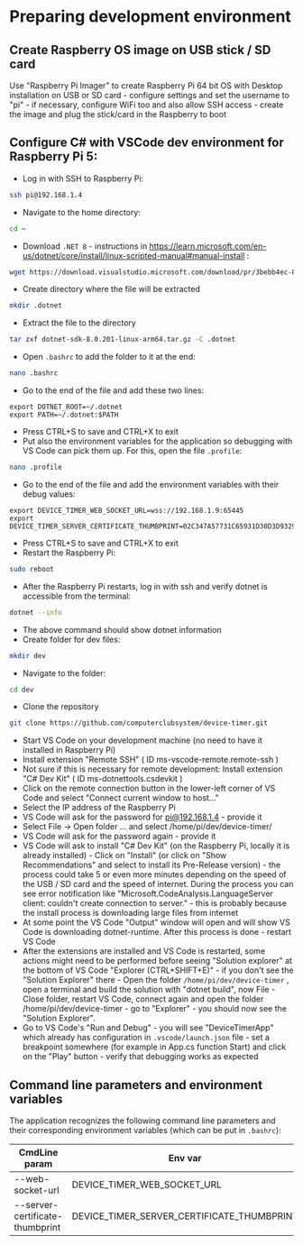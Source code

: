 # Preparing development environment

## Create Raspberry OS image on USB stick / SD card
Use "Raspberry Pi Imager" to create Raspberry Pi 64 bit OS with Desktop installation on USB or SD card - configure settings and set the username to "pi" - if necessary, configure WiFi too and also allow SSH access - create the image and plug the stick/card in the Raspberry to boot 

## Configure C# with VSCode dev environment for Raspberry Pi 5:
- Log in with SSH to Raspberry Pi:
```bash
ssh pi@192.168.1.4
```
- Navigate to the home directory:
```bash
cd ~
```
- Download `.NET 8` - instructions in https://learn.microsoft.com/en-us/dotnet/core/install/linux-scripted-manual#manual-install :
```bash
wget https://download.visualstudio.microsoft.com/download/pr/3bebb4ec-8bb7-4854-b0a2-064bf50805eb/38e6972473f83f11963245ffd940b396/dotnet-sdk-8.0.201-linux-arm64.tar.gz
```
- Create directory where the file will be extracted
```bash
mkdir .dotnet
```
- Extract the file to the directory
```bash
tar zxf dotnet-sdk-8.0.201-linux-arm64.tar.gz -C .dotnet
```
- Open `.bashrc` to add the folder to it at the end:
```bash
nano .bashrc
```
- Go to the end of the file and add these two lines:
```
export DOTNET_ROOT=~/.dotnet
export PATH=~/.dotnet:$PATH
```
- Press CTRL+S to save and CTRL+X to exit
- Put also the environment variables for the application so debugging with VS Code can pick them up. For this, open the file `.profile`:
```bash
nano .profile
```
- Go to the end of the file and add the environment variables with their debug values:
```
export DEVICE_TIMER_WEB_SOCKET_URL=wss://192.168.1.9:65445
export DEVICE_TIMER_SERVER_CERTIFICATE_THUMBPRINT=02C347A57731C65931D30D3D93298BDC610488A8
```
- Press CTRL+S to save and CTRL+X to exit
- Restart the Raspberry Pi:
```bash
sudo reboot
```
- After the Raspberry Pi restarts, log in with ssh and verify dotnet is accessible from the terminal:
```bash
dotnet --info
```
- The above command should show dotnet information
- Create folder for dev files:
```bash
mkdir dev
```
- Navigate to the folder:
```bash
cd dev
```
- Clone the repository
```bash
git clone https://github.com/computerclubsystem/device-timer.git
```
- Start VS Code on your development machine (no need to have it installed in Raspberry Pi)
- Install extension "Remote SSH" ( ID ms-vscode-remote.remote-ssh )
- Not sure if this is necessary for remote development: Install extension "C# Dev Kit" ( ID ms-dotnettools.csdevkit )
- Click on the remote connection button in the lower-left corner of VS Code and select "Connect current window to host..."
- Select the IP address of the Raspberry Pi
- VS Code will ask for the password for pi@192.168.1.4 - provide it
- Select File -> Open folder ... and select /home/pi/dev/device-timer/
- VS Code will ask for the password again - provide it
- VS Code will ask to install "C# Dev Kit" (on the Raspberry Pi, locally it is already installed) - Click on "Install" (or click on "Show Recommendations" and select to install its Pre-Release version) - the process could take 5 or even more minutes depending on the speed of the USB / SD card and the speed of internet. During the process you can see error notification like "Microsoft.CodeAnalysis.LanguageServer client: couldn't create connection to server." - this is probably because the install process is downloading large files from internet 
- At some point the VS Code "Output" window will open and will show VS Code is downloading dotnet-runtime. After this process is done - restart VS Code
- After the extensions are installed and VS Code is restarted, some actions might need to be performed before seeing "Solution explorer" at the bottom of VS Code "Explorer (CTRL+SHIFT+E)" - if you don't see the "Solution Explorer" there - Open the folder `/home/pi/dev/device-timer` , open a terminal and build the solution with "dotnet build", now File - Close folder, restart VS Code, connect again and open the folder /home/pi/dev/device-timer - go to "Explorer" - you should now see the "Solution Explorer".
- Go to VS Code's "Run and Debug" - you will see "DeviceTimerApp" which already has configuration in `.vscode/launch.json` file - set a breakpoint somewhere (for example in App.cs function Start) and click on the "Play" button - verify that debugging works as expected

## Command line parameters and environment variables
The application recognizes the following command line parameters and their corresponding environment variables (which can be put in `.bashrc`):

| CmdLine param | Env var | Sample |
| ------------- | ------- | ------ |
| --web-socket-url | DEVICE_TIMER_WEB_SOCKET_URL | wss://192.168.1.9:65445 |
| --server-certificate-thumbprint | DEVICE_TIMER_SERVER_CERTIFICATE_THUMBPRINT | 02C347A57731C65931D30D3D93298BDC610488A8 |
